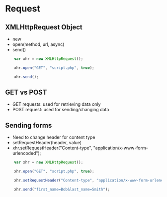 # Request

## XMLHttpRequest Object

* new
* open(method, url, async)
* send()

```js
    var xhr = new XMLHttpRequest();

    xhr.open("GET", "script.php", true);

    xhr.send();
```

## GET vs POST

* GET requests: used for retrieving data only
* POST request: used for sending/changing data

## Sending forms

* Need to change header for content type
* setRequestHeader(header, value)
* xhr.setRequestHeader("Content-type", "application/x-www-form-urlencoded");

```js
    var xhr = new XMLHttpRequest();

    xhr.open("GET", "script.php", true);

    xhr.setRequestHeader("Content-type", "application/x-www-form-urlencoded");

    xhr.send("first_name=Bob&last_name=Smith");
```

